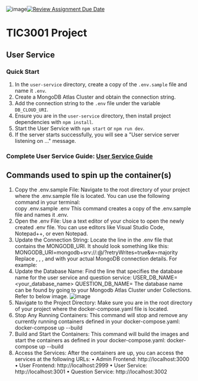 ![image](https://github.com/user-attachments/assets/e0f81cf9-05c3-43e9-9b65-8fe221816575)[![Review Assignment Due Date](https://classroom.github.com/assets/deadline-readme-button-22041afd0340ce965d47ae6ef1cefeee28c7c493a6346c4f15d667ab976d596c.svg)](https://classroom.github.com/a/-9a38Lm0)
# TIC3001 Project

## User Service

### Quick Start

1. In the `user-service` directory, create a copy of the `.env.sample` file and name it `.env`.
2. Create a MongoDB Atlas Cluster and obtain the connection string.
3. Add the connection string to the `.env` file under the variable `DB_CLOUD_URI`.
4. Ensure you are in the `user-service` directory, then install project dependencies with `npm install`.
5. Start the User Service with `npm start` or `npm run dev`.
6. If the server starts successfully, you will see a "User service server listening on ..." message.

### Complete User Service Guide: [User Service Guide](./user-service/README.md)

## Commands used to spin up the container(s)

1.	Copy the .env.sample File: 
Navigate to the root directory of your project where the .env.sample file is located. You can use the following command in your terminal:   
copy .env.sample .env
This command creates a copy of the .env.sample file and names it .env.
2.	Open the .env File:
Use a text editor of your choice to open the newly created .env file. You can use editors like Visual Studio Code, Notepad++, or even Notepad.
3.	Update the Connection String:
Locate the line in the .env file that contains the MONGODB_URI. It should look something like this:
MONGODB_URI=mongodb+srv://<username>:<password>@<cluster-url>/<dbname>?retryWrites=true&w=majority
Replace <username>, <password>, <cluster-url>, and <dbname> with your actual MongoDB connection details. For example:
4.	Update the Database Name:
Find the line that specifies the database name for the user service and question service:
USER_DB_NAME=<your_database_name>
QUESTION_DB_NAME=<MongoDB Database Name>
The database name can be found by going to your Mongodb Atlas Cluster under Collections. Refer to below image. 
![image](https://github.com/user-attachments/assets/cc566b97-d05e-4dfa-94f7-3d92a3475297)
5.	Navigate to the Project Directory:
Make sure you are in the root directory of your project where the docker-compose.yaml file is located.
6.	Stop Any Running Containers:
This command will stop and remove any currently running containers defined in your docker-compose.yaml: 
docker-compose up --build
7.	Build and Start the Containers:
This command will build the images and start the containers as defined in your docker-compose.yaml: 
docker-compose up --build
8.	Access the Services:
After the containers are up, you can access the services at the following URLs:
•	Admin Frontend: http://localhost:3000
•	User Frontend: http://localhost:2999
•	User Service: http://localhost:3001
•	Question Service: http://localhost:3002
